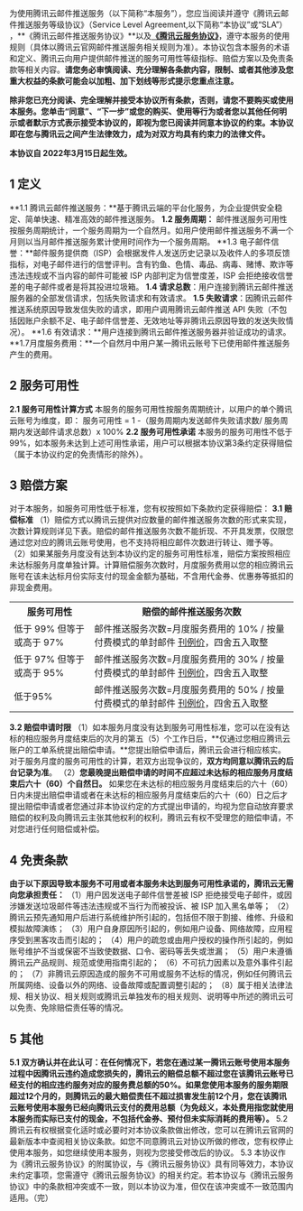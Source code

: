 为使用腾讯云邮件推送服务（以下简称“本服务”），您应当阅读并遵守《腾讯云邮件推送服务等级协议》（Service Level Agreement,以下简称“本协议”或“SLA”） ，**《腾讯云邮件推送服务协议》**以及[**《腾讯云服务协议》**](https://cloud.tencent.com/document/product/301/1967)，遵守本服务的使用规则（具体以腾讯云官网邮件推送服务相关规则为准）。本协议包含本服务的术语和定义、腾讯云向用户提供邮件推送的服务可用性等级指标、赔偿方案以及免责条款等相关内容。**请您务必审慎阅读、充分理解各条款内容，限制、或者其他涉及您重大权益的条款可能会以加粗、加下划线等形式提示您重点注意。**

**除非您已充分阅读、完全理解并接受本协议所有条款，否则，请您不要购买或使用本服务。您单击“同意”、“下一步”或您的购买、使用等行为或者您以其他任何明示或者默示方式表示接受本协议的，即视为您已阅读并同意本协议的约束。本协议即在您与腾讯云之间产生法律效力，成为对双方均具有约束力的法律文件。**

**本协议自 2022年3月15日起生效。**

## 1 定义
**1.1 腾讯云邮件推送服务：**基于腾讯云端的平台化服务，为企业提供安全稳定、简单快速、精准高效的邮件推送服务。
**1.2 服务周期：** 邮件推送服务可用性按服务周期统计，一个服务周期为一个自然月。如用户使用邮件推送服务不满一个月则以当月邮件推送服务累计使用时间作为一个服务周期。
**1.3 电子邮件信誉：**邮件服务提供商（ISP）会根据发件人发送历史记录以及收件人的多项反馈指标，对电子邮件进行的信誉评判。含有钓鱼、色情、毒品、病毒、赌博、欺诈等违法违规或不当内容的邮件可能被 ISP 内部判定为信誉度差，ISP 会拒绝接收信誉差的电子邮件或者是将其投进垃圾箱。
**1.4 请求总数**：用户连接到腾讯云邮件推送服务器的全部发信请求，包括失败请求和有效请求。
**1.5 失败请求**：因腾讯云邮件推送系统原因导致发信失败的请求，即用户调用腾讯云邮件推送 API 失败（不包括因账户余额不足、电子邮件信誉差、无效地址等非腾讯云原因导致的发送失败情况）。
**1.6 有效请求：**用户连接到腾讯云邮件推送服务器并验证成功的请求。
**1.7月度服务费用：**一个自然月中用户某一腾讯云账号下已使用邮件推送服务产生的费用。

## 2 服务可用性
**2.1 服务可用性计算方式**
本服务的服务可用性按服务周期统计，以用户的单个腾讯云账号为维度，即：
服务可用性 = 1 -（服务周期内发送邮件失败请求数/ 服务周期内发送邮件请求总数）x 100%
	**2.2 服务可用性承诺**
本服务的服务可用性不低于 99%，如本服务未达到上述可用性承诺，用户可以根据本协议第3条约定获得赔偿（属于本协议约定的免责情形的除外）。

## 3 赔偿方案
对于本服务，如服务可用性低于标准，您有权按照如下条款约定获得赔偿：
**3.1 赔偿标准**
（1）赔偿方式以腾讯云提供对应数量的邮件推送服务次数的形式来实现，次数计算规则详见下表。赔偿的邮件推送服务次数不能折现、不开具发票，仅限您通过您对应的腾讯云账号使用，也不支持将相应邮件次数进行转让、赠予等。
（2）如果某服务月度没有达到本协议约定的服务可用性标准，赔偿方案按照相应未达标服务月度单独计算。计算赔偿服务次数时，月度服务费用以您的相应腾讯云账号在该未达标月份实际支付的现金金额为基础，不含用代金券、优惠券等抵扣的非现金费用。

<table>
   <tr>
      <th>服务可用性</td>
      <th>赔偿的邮件推送服务次数</td>
   </tr>
   <tr>
      <td>低于 99% 但等于或高于 97%</td>
      <td>邮件推送服务次数=月度服务费用的 10% / 按量付费模式的单封邮件 <a href="https://cloud.tencent.com/document/product/1288/47930">刊例价</a>，四舍五入取整</td>
   </tr>
   <tr>
      <td>低于 97% 但等于或高于 95%</td>
      <td>邮件推送服务次数=月度服务费用的 30% / 按量付费模式的单封邮件 <a href="https://cloud.tencent.com/document/product/1288/47930">刊例价</a>，四舍五入取整</td>
   </tr>
   <tr>
      <td>低于95%</td>
      <td>邮件推送服务次数=月度服务费用的 50% / 按量付费模式的单封邮件 <a href="https://cloud.tencent.com/document/product/1288/47930">刊例价</a>，四舍五入取整</td>
   </tr>
</table>

**3.2 赔偿申请时限**
（1）如本服务月度没有达到服务可用性标准，您可以在没有达标的相应服务月度结束后的次月的第五（5）个工作日后，**仅通过您相应腾讯云账户的工单系统提出赔偿申请。**您提出赔偿申请后，腾讯云会进行相应核实。对于服务月度的服务可用性的计算，若双方出现争议的，**双方均同意以腾讯云的后台记录为准**。
（2）**您最晚提出赔偿申请的时间不应超过未达标的相应服务月度结束后六十（60）个自然日。**
如果您在未达标的相应服务月度结束后的六十（60）日内未提出赔偿申请或者在未达标的相应服务月度结束后的六十（60）日之后才提出赔偿申请或者您通过非本协议约定的方式提出申请的，均视为您自动放弃要求赔偿的权利及向腾讯云主张其他权利的权利，腾讯云有权不受理您的赔偿申请，不对您进行任何赔偿或补偿。

## 4 免责条款
**由于以下原因导致本服务不可用或者本服务未达到服务可用性承诺的，腾讯云无需向您承担责任：**
（1）用户因发送电子邮件信誉差被 ISP 拒绝接受电子邮件，或因涉嫌发送垃圾邮件等违法违规或不当行为而被投诉、被 ISP 加入黑名单等；
（2）腾讯云预先通知用户后进行系统维护所引起的，包括但不限于割接、维修、升级和模拟故障演练；
（3）用户自身原因所引起的，例如用户设备、网络故障，应用程序受到黑客攻击而引起的；
（4）用户的疏忽或由用户授权的操作所引起的，例如账号维护不当或保密不当致使数据、口令、密码等丢失或泄漏；
（5）用户未遵循腾讯云产品规则、规范或使用指南引起的；
（6）不可抗力因素以及意外事件引起的；
（7）非腾讯云原因造成的服务不可用或服务不达标的情况，例如任何腾讯云所属网络、设备以外的网络、设备故障或配置调整引起的；
（8）属于相关法律法规、相关协议、相关规则或腾讯云单独发布的相关规则、说明等中所述的腾讯云可以免责、免除赔偿责任等的情况。

## 5 其他
**5.1 双方确认并在此认可：在任何情况下，若您在通过某一腾讯云账号使用本服务过程中因腾讯云违约造成您损失的，腾讯云的赔偿总额不超过您在该腾讯云账号已经支付的相应违约服务对应的服务费总额的50%。如果您使用本服务的服务期限超过12个月的，则腾讯云的最大赔偿责任不超过损害发生前12个月，您在该腾讯云账号使用本服务已经向腾讯云支付的费用总额（为免歧义，本处费用指您就使用本服务而实际已支付的现金，不包括代金券、预付但未实际消耗的费用等）。**
5.2 腾讯云有权根据变化适时或必要时对本协议条款做出修改，您可以在腾讯云官网的最新版本中查阅相关协议条款。如您不同意腾讯云对协议所做的修改，您有权停止使用本服务，如您继续使用本服务，则视为您接受修改后的协议。
5.3 本协议作为《腾讯云服务协议》的附属协议，与《腾讯云服务协议》具有同等效力，本协议未约定事项，您需遵守《腾讯云服务协议》的相关约定。若本协议与《腾讯云服务协议》中的条款相冲突或不一致，则以本协议为准，但仅在该冲突或不一致范围内适用。（完）


